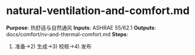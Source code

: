 # natural-ventilation-and-comfort.md

**Purpose**: 热舒适与自然通风
**Inputs**: ASHRAE 55/62.1
**Outputs**: docs/comfort/nv-and-thermal-comfort.md
**Steps**:

1. 准备→2) 生成→3) 校核→4) 发布
